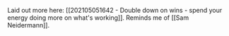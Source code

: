 Laid out more here: [[202105051642 - Double down on wins - spend your energy doing more on what's working]]. Reminds me of [[Sam Neidermann]].